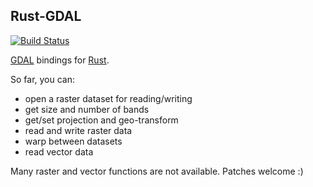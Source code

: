 ## Rust-GDAL ##

[![Build Status](https://travis-ci.org/georust/rust-gdal.png?branch=master)](https://travis-ci.org/georust/rust-gdal)

[GDAL](http://gdal.org/) bindings for [Rust](http://www.rust-lang.org/).

So far, you can:

* open a raster dataset for reading/writing
* get size and number of bands
* get/set projection and geo-transform
* read and write raster data
* warp between datasets
* read vector data

Many raster and vector functions are not available. Patches welcome :)
